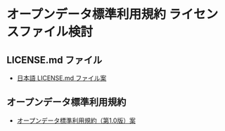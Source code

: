 # オープンデータ標準利用規約 ライセンスファイル検討

## LICENSE.md ファイル
 * [日本語 LICENSE.md ファイル案](https://github.com/mapconcierge/copyright-policy-jp/blob/main/OpenDataStandardTermsofUse/LICENSE.md)

## オープンデータ標準利用規約
 * [オープンデータ標準利用規約（第1.0版）案](https://github.com/mapconcierge/copyright-policy-jp/blob/main/%E3%82%AA%E3%83%BC%E3%83%95%E3%82%9A%E3%83%B3%E3%83%86%E3%82%99%E3%83%BC%E3%82%BF%E6%A8%99%E6%BA%96%E5%88%A9%E7%94%A8%E8%A6%8F%E7%B4%84(%E7%AC%AC1.0%E7%89%88)%E6%A1%88.md)
